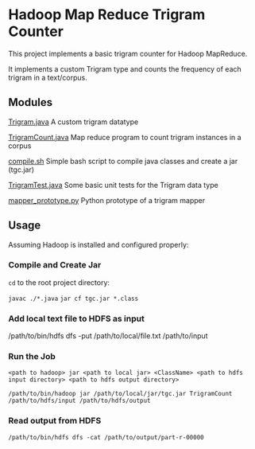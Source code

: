 # Hadoop Map Reduce Trigram Counter

This project implements a basic trigram counter for Hadoop MapReduce. 

It implements a custom Trigram type and counts the frequency of each trigram in a
text/corpus. 

## Modules

[Trigram.java](./Trigram.java)
A custom trigram datatype

[TrigramCount.java](./TrigramCount.java)
Map reduce program to count trigram instances in a corpus

[compile.sh](./compile.sh)
Simple bash script to compile java classes and create a jar (tgc.jar)

[TrigramTest.java](./TrigramTest.java)
Some basic unit tests for the Trigram data type

[mapper_prototype.py](./mapper_prototype.py)
Python prototype of a trigram mapper



## Usage

Assuming Hadoop is installed and configured properly:

### Compile and Create Jar

`cd` to the root project directory:

`javac ./*.java`
`jar cf tgc.jar *.class`


### Add local text file to HDFS as input

/path/to/bin/hdfs dfs -put /path/to/local/file.txt /path/to/input

### Run the Job

`<path to hadoop> jar <path to local jar> <ClassName> <path to hdfs input directory> <path to hdfs output directory>`

`/path/to/bin/hadoop jar /path/to/local/jar/tgc.jar TrigramCount /path/to/hdfs/input /path/to/hdfs/output`


### Read output from HDFS

`/path/to/bin/hdfs dfs -cat /path/to/output/part-r-00000`
